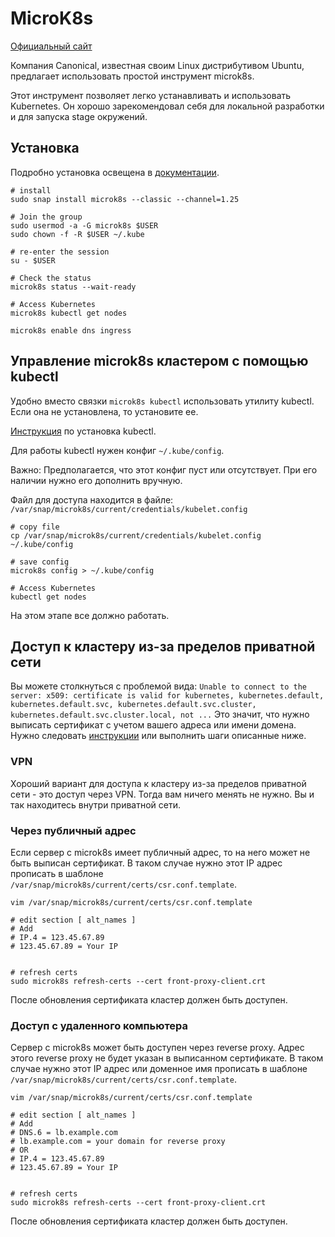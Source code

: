 # MicroK8s

[Официальный сайт](https://microk8s.io/)

Компания Canonical, известная своим Linux дистрибутивом Ubuntu, предлагает использовать простой инструмент microk8s.

Этот инструмент позволяет легко устанавливать и использовать Kubernetes.
Он хорошо зарекомендовал себя для локальной разработки и для запуска stage окружений.

## Установка 
Подробно установка освещена в [документации](https://microk8s.io/docs/getting-started).

```shell
# install
sudo snap install microk8s --classic --channel=1.25

# Join the group
sudo usermod -a -G microk8s $USER
sudo chown -f -R $USER ~/.kube

# re-enter the session
su - $USER

# Check the status
microk8s status --wait-ready

# Access Kubernetes
microk8s kubectl get nodes

microk8s enable dns ingress
```

## Управление microk8s кластером с помощью kubectl
Удобно вместо связки `microk8s kubectl` использовать утилиту kubectl. Если она не установлена, то установите ее.

[Инструкция](../../../11-commands/00-kubectl-install.md) по установка kubectl.

Для работы kubectl нужен конфиг `~/.kube/config`.

Важно:
Предполагается, что этот конфиг пуст или отсутствует. При его наличии нужно его дополнить вручную. 

Файл для доступа находится в файле: `/var/snap/microk8s/current/credentials/kubelet.config` 
```shell
# copy file
cp /var/snap/microk8s/current/credentials/kubelet.config ~/.kube/config

# save config
microk8s config > ~/.kube/config

# Access Kubernetes
kubectl get nodes
```

На этом этапе все должно работать.

## Доступ к кластеру из-за пределов приватной сети
Вы можете столкнуться с проблемой вида:
`Unable to connect to the server: x509: certificate is valid for kubernetes, kubernetes.default, kubernetes.default.svc, kubernetes.default.svc.cluster, kubernetes.default.svc.cluster.local, not ...`
Это значит, что нужно выписать сертификат с учетом вашего адреса или имени домена.
Нужно следовать [инструкции](https://microk8s.io/docs/services-and-ports#heading--auth) или выполнить шаги описанные ниже.

### VPN
Хороший вариант для доступа к кластеру из-за пределов приватной сети - это доступ через VPN.
Тогда вам ничего менять не нужно. Вы и так находитесь внутри приватной сети.

### Через публичный адрес
Если сервер с microk8s имеет публичный адрес, то на него может не быть выписан сертификат.
В таком случае нужно этот IP адрес прописать в шаблоне `/var/snap/microk8s/current/certs/csr.conf.template`.

```shell
vim /var/snap/microk8s/current/certs/csr.conf.template

# edit section [ alt_names ]
# Add
# IP.4 = 123.45.67.89
# 123.45.67.89 = Your IP


# refresh certs
sudo microk8s refresh-certs --cert front-proxy-client.crt
```

После обновления сертификата кластер должен быть доступен.


### Доступ с удаленного компьютера
Сервер с microk8s может быть доступен через reverse proxy.
Адрес этого reverse proxy не будет указан в выписанном сертификате.
В таком случае нужно этот IP адрес или доменное имя прописать в шаблоне `/var/snap/microk8s/current/certs/csr.conf.template`.

```shell
vim /var/snap/microk8s/current/certs/csr.conf.template

# edit section [ alt_names ]
# Add
# DNS.6 = lb.example.com
# lb.example.com = your domain for reverse proxy
# OR
# IP.4 = 123.45.67.89
# 123.45.67.89 = Your IP


# refresh certs
sudo microk8s refresh-certs --cert front-proxy-client.crt
```

После обновления сертификата кластер должен быть доступен.
